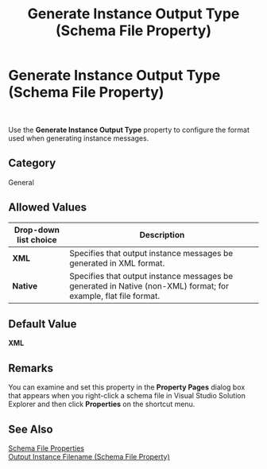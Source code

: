 ﻿---
title: Generate Instance Output Type (Schema File Property)
TOCTitle: Generate Instance Output Type (Schema File Property)
ms:assetid: 8561460f-bb1d-4328-9f8f-11eaa567ae1b
ms:mtpsurl: https://msdn.microsoft.com/en-us/library/Aa561174(v=BTS.80)
ms:contentKeyID: 51529410
ms.date: 08/30/2017
mtps_version: v=BTS.80
---

# Generate Instance Output Type (Schema File Property)

 

Use the **Generate Instance Output Type** property to configure the format used when generating instance messages.

## Category

General

## Allowed Values

<table>
<thead>
<tr class="header">
<th>Drop-down list choice</th>
<th>Description</th>
</tr>
</thead>
<tbody>
<tr class="odd">
<td><strong>XML</strong></td>
<td>Specifies that output instance messages be generated in XML format.</td>
</tr>
<tr class="even">
<td><strong>Native</strong></td>
<td>Specifies that output instance messages be generated in Native (non-XML) format; for example, flat file format.</td>
</tr>
</tbody>
</table>


## Default Value

**XML**

## Remarks

You can examine and set this property in the **Property Pages** dialog box that appears when you right-click a schema file in Visual Studio Solution Explorer and then click **Properties** on the shortcut menu.

## See Also

[Schema File Properties](schema-file-properties.md)  
[Output Instance Filename (Schema File Property)](output-instance-filename-schema-file-property.md)

